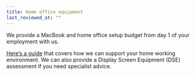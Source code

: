 ```yaml
---
title: Home office equipment
last_reviewed_at: ""
---
```

We provide a MacBook and home office setup budget from day 1 of your employment with us.

[Here’s a guide](https://docs.google.com/document/d/17Q8zOEm4cd0ZDGqkT8Bcg8G1CCK_vLlwMtOFVgJalAU) that covers how we can support your home working environment. We can also provide a Display Screen Equipment (DSE) assessment if you need specialist advice.

